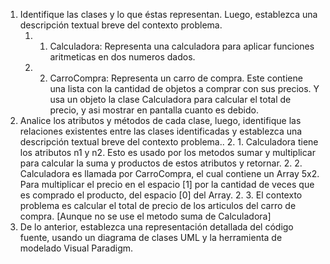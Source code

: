 1. Identifique las clases y lo que éstas representan. Luego, establezca una descripción textual breve del contexto problema.
    1. 1. Calculadora: Representa una calculadora para aplicar funciones aritmeticas en dos numeros dados.
    1. 2. CarroCompra: Representa un carro de compra. Este contiene una lista con la cantidad de objetos a comprar con sus precios. Y usa un objeto 
          la clase Calculadora para calcular el total de precio, y asi mostrar en pantalla cuanto es debido.
2. Analice los atributos y métodos de cada clase, luego, identifique las relaciones existentes entre las clases identificadas y establezca una descripción textual breve del contexto problema.. 
    2. 1. Calculadora tiene los atributos n1 y n2. Esto es usado por los metodos sumar y multiplicar para calcular la suma y productos de estos atributos y retornar.
    2. 2. Calculadora es llamada por CarroCompra, el cual contiene un Array 5x2. Para multiplicar el precio en el espacio [1] por la cantidad de veces que es comprado el producto, del espacio [0] del Array. 
    2. 3. El contexto problema es calcular el total de precio de los articulos del carro de compra. [Aunque no se use el metodo suma de Calculadora]
3. De lo anterior, establezca una representación detallada del código fuente, usando un diagrama de clases UML y la herramienta de modelado Visual Paradigm.